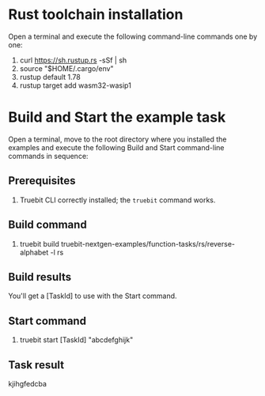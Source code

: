 # Rust toolchain installation

Open a terminal and execute the following command-line commands one by one:

1. curl https://sh.rustup.rs -sSf | sh
2. source "$HOME/.cargo/env"
3. rustup default 1.78
4. rustup target add wasm32-wasip1

# Build and Start the example task

Open a terminal, move to the root directory where you installed the examples and execute the following Build and Start command-line commands in sequence:

## Prerequisites

1. Truebit CLI correctly installed; the `truebit` command works.

## Build command

1. truebit build truebit-nextgen-examples/function-tasks/rs/reverse-alphabet -l rs

## Build results

You'll get a [TaskId] to use with the Start command.

## Start command

1. truebit start [TaskId] "abcdefghijk"

## Task result

kjihgfedcba
